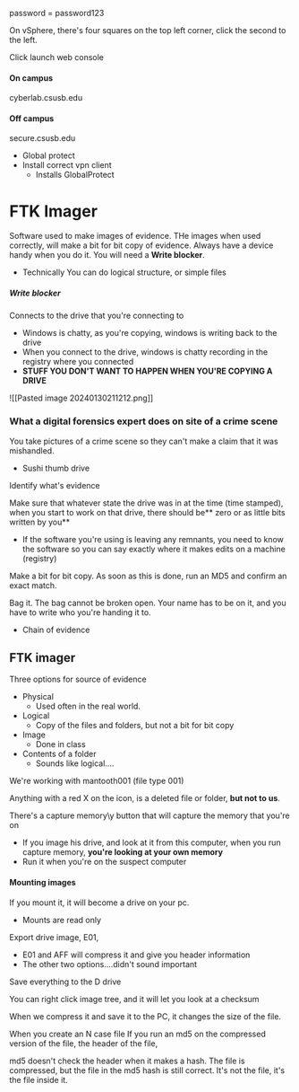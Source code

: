 password = password123

On vSphere, there's four squares on the top left corner, click the second to the left.

Click launch web console

#### On campus
cyberlab.csusb.edu

#### Off campus
secure.csusb.edu
- Global protect
- Install correct vpn client
	- Installs GlobalProtect


# FTK Imager
Software used to make images of evidence. THe images when used correctly, will make a bit for bit copy of evidence. Always have a device handy when you do it. You will need a **Write blocker**. 
- Technically You can do logical structure, or simple files

##### Write blocker
Connects to the drive that you're connecting to
- Windows is chatty, as you're copying, windows is writing back to the drive
- When you connect to the drive, windows is chatty recording in the registry where you connected
- **STUFF YOU DON'T WANT TO HAPPEN WHEN YOU'RE COPYING A DRIVE**

![[Pasted image 20240130211212.png]]



### What a digital forensics expert does on site of a crime scene
You take pictures of a crime scene so they can't make a claim that it was mishandled.
- Sushi thumb drive

Identify what's evidence

Make sure that whatever state the drive was in at the time (time stamped), when you start to work on that drive, there should be** zero or as little bits written by you**
- If the software you're using is leaving any remnants, you need to know the software so you can say exactly where it makes edits on a machine (registry)

Make a bit for bit copy. As soon as this is done, run an MD5 and confirm an exact match.

Bag it. The bag cannot be broken open. Your name has to be on it, and you have to write who you're handing it to. 
- Chain of evidence

## FTK imager
Three options for source of evidence
- Physical 
	- Used often in the real world.
- Logical 
	- Copy of the files and folders, but not a bit for bit copy
- Image
	- Done in class
- Contents of a folder
	- Sounds like logical....

We're working with mantooth001 (file type 001)

Anything with a red X on the icon, is a deleted file or folder, **but not to us**. 

There's a capture memory\y button that will capture the memory that you're on
- If you image his drive, and look at it from this computer, when you run capture memory, **you're looking at your own memory**
- Run it when you're on the suspect computer

#### Mounting images
If you mount it, it will become a drive on your pc. 
- Mounts are read only

Export drive image, E01, 
- E01 and AFF will compress it and give you header information
- The other two options....didn't sound important

Save everything to the D drive

You can right click image tree, and it will let you look at a checksum

When we compress it and save it to the PC, it changes the size of the file. 

When you create an N case file
If you run an md5 on the compressed version of the file, 
the header of the file, 

md5 doesn't check the header when it makes a hash. The file is compressed, but the file in the md5 hash is still correct. It's not the file, it's the file inside it. 